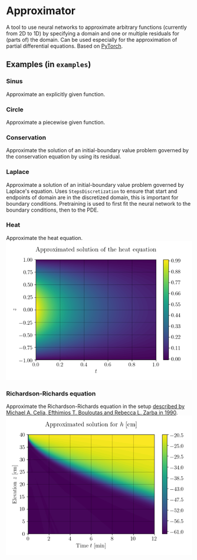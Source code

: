 # Approximator

A tool to use neural networks to approximate arbitrary functions (currently from 2D to 1D) by specifying a domain and one or multiple residuals for (parts of) the domain.
Can be used especially for the approximation of partial differential equations.
Based on [PyTorch](https://github.com/pytorch/pytorch).

## Examples (in `examples`)
### Sinus
Approximate an explicitly given function.

### Circle
Approximate a piecewise given function.

### Conservation
Approximate the solution of an initial-boundary value problem governed by the conservation equation by using its residual.

### Laplace
Approximate a solution of an initial-boundary value problem governed by Laplace's equation.
Uses `StepsDiscretization` to ensure that start and endpoints of domain are in the discretized domain, this is important for boundary conditions.
Pretraining is used to first fit the neural network to the boundary conditions, then to the PDE.

[comment]: <> (LaTeX-Test: <img src="https://render.githubusercontent.com/render/math?math=e^{i \pi} = -1">)

### Heat
Approximate the heat equation.
![Heat equation approximation](examples/heat/results-thesis/example-run/figs/plt_Approximated_solution_of_the_heat_equation.png)

### Richardson-Richards equation
Approximate the Richardson-Richards equation in the setup [described by Michael A. Celia, Efthimios T. Bouloutas and Rebecca L. Zarba in 1990](https://doi.org/10.1029/WR026i007p01483).
![RRE approximation](examples/richards/results-thesis/example-run/figs/2021-03-19-21-23-53-510723/plt_Approximated_solution_for_h_cm.png)